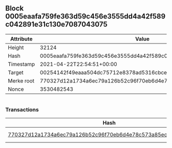 ## Block 0005eaafa759fe363d59c456e3555dd4a42f589c042891e31c130e7087043075

Attribute | Value
--- | ---
Height | 32124
Hash | 0005eaafa759fe363d59c456e3555dd4a42f589c042891e31c130e7087043075
Timestamp | 2021-04-22T22:54:51+00:00
Target | 00254142f49eaaa504dc75712e8378ad5316cbcead634704b3734b6271167cc4
Merke root | 770327d12a1734a6ec79a126b52c96f70eb6d4e78c573a85ecc44ab36599daf3
Nonce | 3530482543

```

```

### Transactions

Hash | Amount
--- | ---
[770327d12a1734a6ec79a126b52c96f70eb6d4e78c573a85ecc44ab36599daf3](770327d12a1734a6ec79a126b52c96f70eb6d4e78c573a85ecc44ab36599daf3.md) | 10.00000000 SKEPTI 
